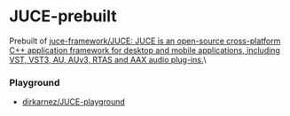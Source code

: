 JUCE-prebuilt
=============
Prebuilt of [juce-framework/JUCE: JUCE is an open-source cross-platform C++ application framework for desktop and mobile applications, including VST, VST3, AU, AUv3, RTAS and AAX audio plug-ins.](https://github.com/juce-framework/JUCE)\

### Playground
- [dirkarnez/JUCE-playground](https://github.com/dirkarnez/JUCE-playground)
